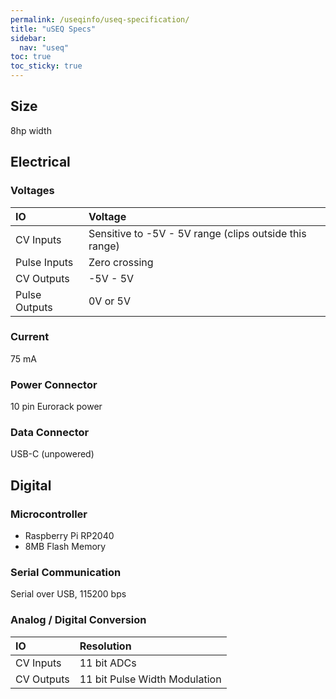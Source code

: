 ```yaml
---
permalink: /useqinfo/useq-specification/
title: "uSEQ Specs"
sidebar:
  nav: "useq"
toc: true
toc_sticky: true
---
```



## Size 

8hp width

## Electrical 

### Voltages

| IO | Voltage |
|:---|:---|
| CV Inputs | Sensitive to -5V - 5V range (clips outside this range) |
| Pulse Inputs | Zero crossing |
| CV Outputs | -5V - 5V |
| Pulse Outputs | 0V or 5V |

### Current

75 mA

### Power Connector

10 pin Eurorack power


### Data Connector

USB-C (unpowered)


## Digital

### Microcontroller

- Raspberry Pi RP2040
- 8MB Flash Memory

### Serial Communication

Serial over USB, 115200 bps


### Analog / Digital Conversion

| IO | Resolution |
|:---|:---|
| CV Inputs | 11 bit ADCs |
| CV Outputs | 11 bit Pulse Width Modulation |



















